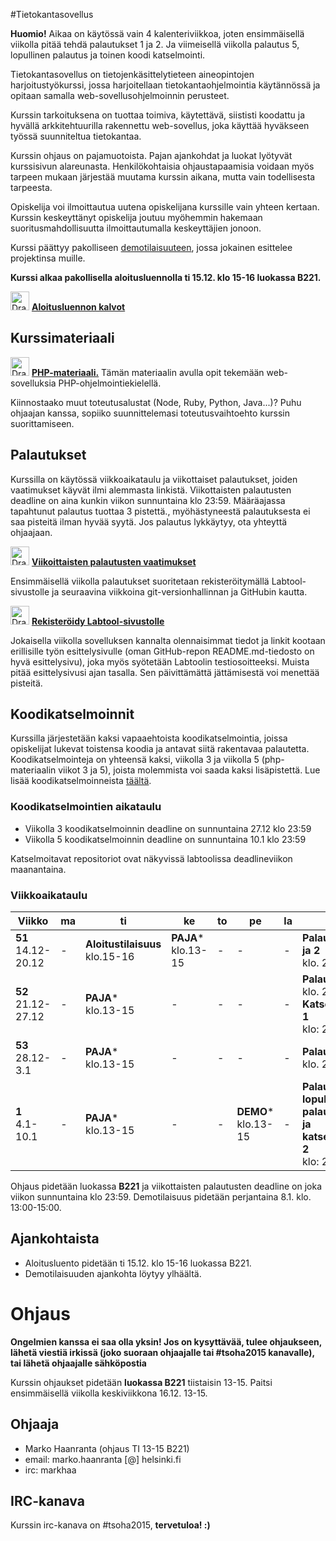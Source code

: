 #Tietokantasovellus 

**Huomio!** Aikaa on käytössä vain 4 kalenteriviikkoa, joten ensimmäisellä viikolla pitää tehdä palautukset 1 ja 2. Ja viimeisellä viikolla palautus 5, lopullinen palautus ja toinen koodi katselmointi.

Tietokantasovellus on tietojenkäsittelytieteen aineopintojen harjoitustyökurssi, jossa harjoitellaan tietokantaohjelmointia käytännössä ja opitaan samalla web-sovellusohjelmoinnin perusteet.

Kurssin tarkoituksena on tuottaa toimiva, käytettävä, siististi koodattu ja hyvällä arkkitehtuurilla rakennettu web-sovellus, joka käyttää hyväkseen työssä suunniteltua tietokantaa.

Kurssin ohjaus on pajamuotoista. Pajan ajankohdat ja luokat lyötyvät kurssisivun alareunasta. Henkilökohtaisia ohjaustapaamisia voidaan myös tarpeen mukaan järjestää muutama kurssin aikana, mutta vain todellisesta tarpeesta.

Opiskelija voi ilmoittautua uutena opiskelijana kurssille vain yhteen kertaan. Kurssin keskeyttänyt opiskelija joutuu myöhemmin hakemaan suoritusmahdollisuutta ilmoittautumalla keskeyttäjien jonoon.

Kurssi päättyy pakolliseen <a href="http://advancedkittenry.github.io/aikataulu/demo.html">demotilaisuuteen</a>, jossa jokainen esittelee projektinsa muille.

**Kurssi alkaa pakollisella aloitusluennolla ti 15.12. klo 15-16 luokassa B221.**

<img src="https://assets-cdn.github.com/images/icons/emoji/unicode/1f449.png" alt="Drawing" height="30" width="30"/> **<a href="https://docs.google.com/presentation/d/1d-0mAPU0ucOxmDykGNIvJkNKxSJsc9bEtdAzh0d9YNY/pub?start=false&loop=false&delayms=3000">Aloitusluennon kalvot</a>** 


## Kurssimateriaali

<img src="https://assets-cdn.github.com/images/icons/emoji/unicode/1f449.png" alt="Drawing" height="30" width="30"/>  **<a href="http://tsoha.github.io">PHP-materiaali.</a>** Tämän materiaalin avulla opit tekemään web-sovelluksia PHP-ohjelmointiekielellä.

Kiinnostaako muut toteutusalustat (Node, Ruby, Python, Java...)? Puhu ohjaajan kanssa, sopiiko suunnittelemasi toteutusvaihtoehto kurssin suorittamiseen.

## Palautukset

Kurssilla on käytössä viikkoaikataulu ja viikottaiset palautukset, joiden vaatimukset käyvät ilmi alemmasta linkistä. Viikottaisten palautusten deadline on aina kunkin viikon sunnuntaina klo 23:59. Määräajassa tapahtunut palautus tuottaa 3 pistettä., myöhästyneestä palautuksesta ei saa pisteitä ilman hyvää syytä. Jos palautus lykkäytyy, ota yhteyttä ohjaajaan. 

<img src="https://assets-cdn.github.com/images/icons/emoji/unicode/1f449.png" alt="Drawing" height="30" width="30"/> **[Viikoittaisten palautusten vaatimukset](ohjeet/Palautukset.md)**

Ensimmäisellä viikolla palautukset suoritetaan rekisteröitymällä Labtool-sivustolle ja seuraavina viikkoina git-versionhallinnan ja GitHubin kautta.

<img src="https://assets-cdn.github.com/images/icons/emoji/unicode/1f449.png" alt="Drawing" height="30" width="30"/> **<a href="http://tsoha-labtool.herokuapp.com/register">Rekisteröidy Labtool-sivustolle</a>**

Jokaisella viikolla sovelluksen kannalta olennaisimmat tiedot ja linkit kootaan erillisille työn esittelysivulle (oman GitHub-repon README.md-tiedosto on hyvä esittelysivu), joka myös syötetään Labtoolin testiosoitteeksi. Muista pitää esittelysivusi ajan tasalla. Sen päivittämättä jättämisestä voi menettää pisteitä.

## Koodikatselmoinnit

Kurssilla järjestetään kaksi vapaaehtoista koodikatselmointia, joissa opiskelijat lukevat toistensa koodia ja antavat siitä rakentavaa palautetta. Koodikatselmointeja on yhteensä kaksi, viikolla 3 ja viikolla 5 (php-materiaalin viikot 3 ja 5), joista molemmista voi saada kaksi lisäpistettä. Lue lisää koodikatselmoinneista <a href="http://advancedkittenry.github.io/aikataulu/koodikatselmointi.html">täältä</a>.

### Koodikatselmointien aikataulu

* Viikolla 3 koodikatselmoinnin deadline on sunnuntaina 27.12 klo 23:59
* Viikolla 5 koodikatselmoinnin deadline on sunnuntaina 10.1 klo 23:59

Katselmoitavat repositoriot ovat näkyvissä labtoolissa deadlineviikon maanantaina.

### Viikkoaikataulu

| Viikko | ma | ti | ke | to | pe | la | su |
| --- | --- | --- | --- | --- | --- | --- | --- |
| **51** <br> 14.12-20.12 | - |  **Aloitustilaisuus**<br>klo.15-16<br>  |  **PAJA***<br>klo.13-15  | - |  -  |  -  |  **Palautus 1 ja 2** <br> klo. 23:59 |
| **52** <br> 21.12-27.12 |  -  |  **PAJA***<br>klo.13-15  |  -  | - |  -  |  -  |  **Palautus 3** <br> klo. 23:59 <br> **Katselmointi 1** <br> klo: 23:59  |
| **53** <br> 28.12-3.1 |  -  | **PAJA***<br>klo.13-15|  -  | - |  -  |  -  |  **Palautus 4** <br> klo. 23:59 <br>  |
| **1** <br> 4.1-10.1 |  -  |**PAJA***<br>klo.13-15| - | - |**DEMO***<br>klo.13-15|  -  | **Palautus 5, lopullinen palautus** <br> **ja katselmointi 2** <br> klo: 23:59 |

Ohjaus pidetään luokassa **B221** ja viikottaisten palautusten deadline on joka viikon sunnuntaina klo 23:59. Demotilaisuus pidetään perjantaina 8.1. klo. 13:00-15:00.

## Ajankohtaista

* Aloitusluento pidetään ti 15.12. klo 15-16 luokassa B221.
* Demotilaisuuden ajankohta löytyy ylhäältä.

# Ohjaus

**Ongelmien kanssa ei saa olla yksin! Jos on kysyttävää, tulee ohjaukseen, lähetä viestiä irkissä (joko suoraan ohjaajalle tai #tsoha2015 kanavalle), tai lähetä ohjaajalle sähköpostia**

Kurssin ohjaukset pidetään **luokassa B221** tiistaisin 13-15. Paitsi ensimmäisellä viikolla keskiviikkona 16.12. 13-15.

## Ohjaaja

* Marko Haanranta (ohjaus TI 13-15 B221)
 * email: marko.haanranta [@] helsinki.fi
 * irc: markhaa


## IRC-kanava

Kurssin irc-kanava on #tsoha2015, **tervetuloa! :)**
